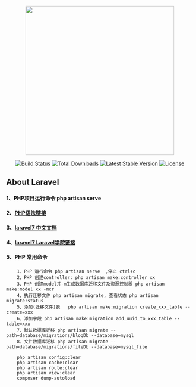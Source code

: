 <p align="center"><a href="https://laravel.com" target="_blank"><img src="https://raw.githubusercontent.com/laravel/art/master/logo-lockup/5%20SVG/2%20CMYK/1%20Full%20Color/laravel-logolockup-cmyk-red.svg" width="400"></a></p>

<p align="center">
<a href="https://travis-ci.org/laravel/framework"><img src="https://travis-ci.org/laravel/framework.svg" alt="Build Status"></a>
<a href="https://packagist.org/packages/laravel/framework"><img src="https://poser.pugx.org/laravel/framework/d/total.svg" alt="Total Downloads"></a>
<a href="https://packagist.org/packages/laravel/framework"><img src="https://poser.pugx.org/laravel/framework/v/stable.svg" alt="Latest Stable Version"></a>
<a href="https://packagist.org/packages/laravel/framework"><img src="https://poser.pugx.org/laravel/framework/license.svg" alt="License"></a>
</p>

## About Laravel

#### 1、PHP项目运行命令 php artisan serve
#### 2、[PHP语法链接](https://www.runoob.com/php/php-tutorial.html)
#### 3、[laravel7 中文文档](https://learnku.com/docs/laravel/7.x/installation/7447)
#### 4、[laravel7 Laravel学院链接](https://learnku.com/docs/laravel/7.x/installation/7447)

#### 5、PHP 常用命令
```
    1、PHP 运行命令 php artisan serve  ,停止 ctrl+c
    2、PHP 创建controller: php artisan make:controller xx
    3、PHP 创建model并-m生成数据库迁移文件及资源控制器 php artisan make:model xx -mcr
    4、执行迁移文件 php artisan migrate, 查看状态 php artisan migrate:status
    5、添加(迁移文件)表   php artisan make:migration create_xxx_table --create=xxx
    6、添加字段 php artisan make:migration add_uuid_to_xxx_table --table=xxx
    7、默认数据库迁移 php artisan migrate --path=database/migrations/blogDb --database=mysql
    8、文件数据库迁移 php artisan migrate --path=database/migrations/fileDb --database=mysql_file

    php artisan config:clear
    php artisan cache:clear
    php artisan route:clear
    php artisan view:clear
    composer dump-autoload

```
    
